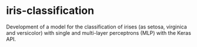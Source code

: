 # iris-classification
Development of a model for the classification of irises (as setosa, virginica and versicolor) with single and multi-layer perceptrons (MLP) with the Keras API.

